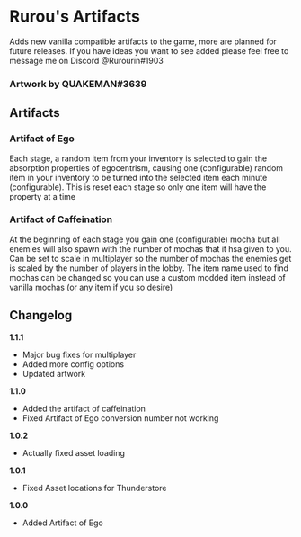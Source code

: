# Rurou's Artifacts

Adds new vanilla compatible artifacts to the game, more 
are planned for future releases. If you have ideas you want to
see added please feel free to message me on Discord @Rurourin#1903

### Artwork by QUAKEMAN#3639

## Artifacts

### Artifact of Ego

Each stage, a random item from your inventory is selected to gain the
absorption properties of egocentrism, causing one (configurable) random item in your inventory
to be turned into the selected item each minute (configurable). This is reset each stage so only one item will
have the property at a time

### Artifact of Caffeination

At the beginning of each stage you gain one (configurable) mocha
but all enemies will also spawn with the number of mochas that it hsa given to you.
Can be set to scale in multiplayer so the number of mochas the enemies get is scaled by the number
of players in the lobby. The item name used to find mochas can be changed so you can use a custom modded item
instead of vanilla mochas (or any item if you so desire)

## Changelog

**1.1.1**

* Major bug fixes for multiplayer
* Added more config options
* Updated artwork

**1.1.0**

* Added the artifact of caffeination
* Fixed Artifact of Ego conversion number not working

**1.0.2**

* Actually fixed asset loading


**1.0.1**

* Fixed Asset locations for Thunderstore

**1.0.0**

* Added Artifact of Ego

